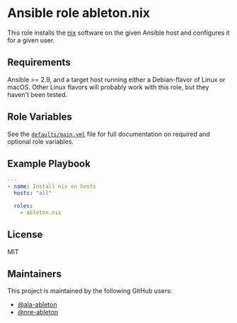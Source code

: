 Ansible role ableton.nix
========================

This role installs the [nix][nix] software on the given Ansible host and configures it for
a given user.

Requirements
------------

Ansible >= 2.9, and a target host running either a Debian-flavor of Linux or macOS. Other
Linux flavors will probably work with this role, but they haven't been tested. 

Role Variables
--------------

See the [`defaults/main.yml`](defaults/main.yml) file for full documentation on required
and optional role variables.

Example Playbook
----------------

```yaml
---
- name: Install nix on hosts
  hosts: "all"

  roles:
    - ableton.nix
```

License
-------

MIT

Maintainers
-----------

This project is maintained by the following GitHub users:

- [@ala-ableton](https://github.com/ala-ableton)
- [@nre-ableton](https://github.com/nre-ableton)


[nix]: https://nixos.org/nix
